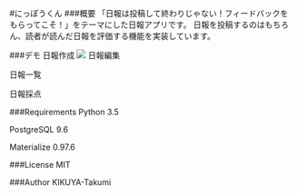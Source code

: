 #にっぽうくん
###概要
「日報は投稿して終わりじゃない！フィードバックをもらってこそ！」をテーマにした日報アプリです。
日報を投稿するのはもちろん、読者が読んだ日報を評価する機能を実装しています。

###デモ
日報作成
![](.NippoKun/images/report_entry.jpg)
日報編集

日報一覧

日報採点

###Requirements
Python 3.5

PostgreSQL 9.6

Materialize 0.97.6


###License
MIT

###Author
KIKUYA-Takumi